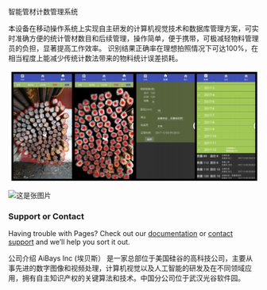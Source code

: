 智能管材计数管理系统

本设备在移动操作系统上实现⾃主研发的计算机视觉技术和数据库管理⽅案，可实时准确⽅便的统计管材数⽬和后续管理，操作简单，便于携带，可极减轻物料管理员的负担，显著提高工作效率。
识别结果正确率在理想拍照情况下可达100%，在相当程度上能减少传统计数法带来的物料统计误差损耗。


![image](https://raw.githubusercontent.com/nethorse/aibays/master/p1.png)

![这是张图片](/path/to/im)


### Support or Contact

Having trouble with Pages? Check out our [documentation](https://help.github.com/categories/github-pages-basics/) or [contact support](https://github.com/contact) and we’ll help you sort it out.

公司介绍 
AiBays Inc (埃贝斯） 
是一家总部位于美国硅谷的高科技公司，主要从事先进的数字图像和视频处理，计算机视觉以及人工智能的研发及在不同领域应用，拥有自主知识产权的关键算法和技术。中国分公司位于武汉光谷软件园。